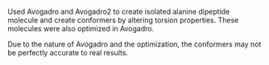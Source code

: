 Used Avogadro and Avogadro2 to create isolated alanine dipeptide molecule and create conformers by altering torsion properties. These molecules were also optimized in Avogadro. 

Due to the nature of Avogadro and the optimization, the conformers may not be perfectly accurate to real results.
